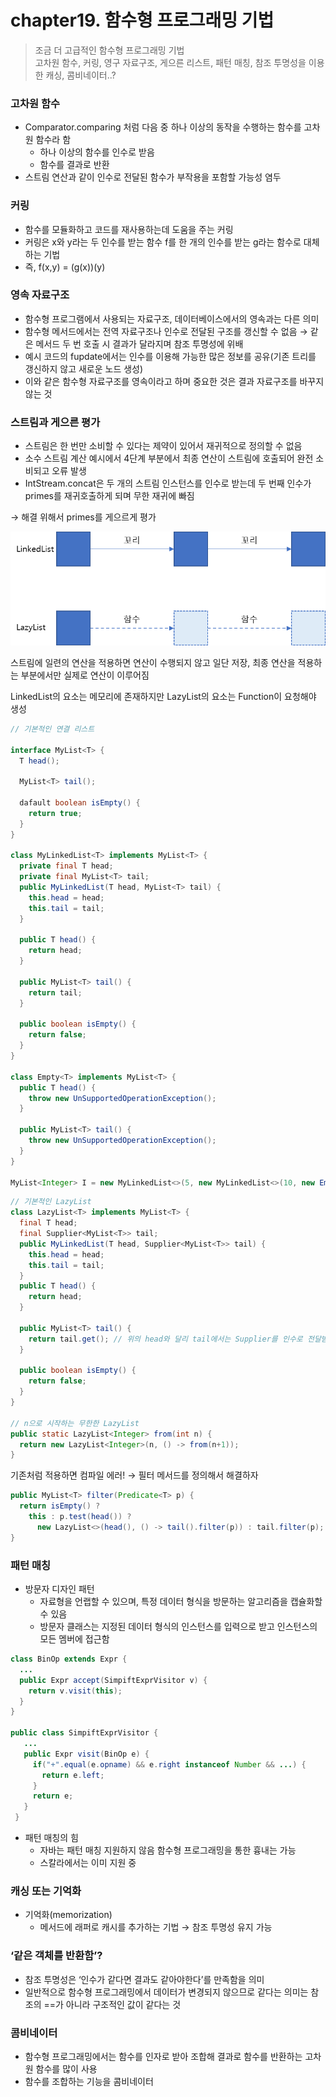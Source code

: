 # chapter19. 함수형 프로그래밍 기법


> 조금 더 고급적인 함수형 프로그래밍 기법    
고차원 함수, 커링, 영구 자료구조, 게으른 리스트, 패턴 매칭, 참조 투명성을 이용한 캐싱, 콤비네이터..?
> 

### 고차원 함수

- Comparator.comparing 처럼 다음 중 하나 이상의 동작을 수행하는 함수를 고차원 함수라 함
    - 하나 이상의 함수를 인수로 받음
    - 함수를 결과로 반환
- 스트림 연산과 같이 인수로 전달된 함수가 부작용을 포함할 가능성 염두

### 커링

- 함수를 모듈화하고 코드를 재사용하는데 도움을 주는 커링
- 커링은 x와 y라는 두 인수를 받는 함수 f를 한 개의 인수를 받는 g라는 함수로 대체하는 기법
- 즉, f(x,y) = (g(x))(y)

### 영속 자료구조

- 함수형 프로그램에서 사용되는 자료구조, 데이터베이스에서의 영속과는 다른 의미
- 함수형 메서드에서는 전역 자료구조나 인수로 전달된 구조를 갱신할 수 없음 → 같은 메서드 두 번 호출 시 결과가 달라지며 참조 투명성에 위배
- 예시 코드의 fupdate에서는 인수를 이용해 가능한 많은 정보를 공유(기존 트리를 갱신하지 않고 새로운 노드 생성)
- 이와 같은 함수형 자료구조를 영속이라고 하며 중요한 것은 결과 자료구조를 바꾸지 않는 것

### 스트림과 게으른 평가

- 스트림은 한 번만 소비할 수 있다는 제약이 있어서 재귀적으로 정의할 수 없음
- 소수 스트림 계산 예시에서 4단계 부분에서 최종 연산이 스트림에 호출되어 완전 소비되고 오류 발생
- IntStream.concat은 두 개의 스트림 인스턴스를 인수로 받는데 두 번째 인수가 primes를 재귀호출하게 되며 무한 재귀에 빠짐

→ 해결 위해서 primes를 게으르게 평가

![img](../images/img19.png)

스트림에 일련의 연산을 적용하면 연산이 수행되지 않고 일단 저장, 최종 연산을 적용하는 부분에서만 실제로 연산이 이루어짐

LinkedList의 요소는 메모리에 존재하지만 LazyList의 요소는 Function이 요청해야 생성

```java
// 기본적인 연결 리스트

interface MyList<T> {
  T head();
  
  MyList<T> tail();
  
  dafault boolean isEmpty() {
    return true;
  }
}
  
class MyLinkedList<T> implements MyList<T> {
  private final T head;
  private final MyList<T> tail;
  public MyLinkedList(T head, MyList<T> tail) {
    this.head = head;
    this.tail = tail;
  }
  
  public T head() {
    return head;
  }
    
  public MyList<T> tail() {
    return tail;
  }
    
  public boolean isEmpty() {
    return false;
  }
}
  
class Empty<T> implements MyList<T> {
  public T head() {
    throw new UnSupportedOperationException();
  }
   
  public MyList<T> tail() {
    throw new UnSupportedOperationException();
  }
}

MyList<Integer> I = new MyLinkedList<>(5, new MyLinkedList<>(10, new Empty()));
```

```java
// 기본적인 LazyList
class LazyList<T> implements MyList<T> {
  final T head;
  final Supplier<MyList<T>> tail;
  public MyLinkedList(T head, Supplier<MyList<T>> tail) {
    this.head = head;
    this.tail = tail;
  }    
  public T head() {
    return head;
  }
    
  public MyList<T> tail() {
    return tail.get(); // 위의 head와 달리 tail에서는 Supplier를 인수로 전달받음
  }
    
  public boolean isEmpty() {
    return false;
  }
}

// n으로 시작하는 무한한 LazyList
public static LazyList<Integer> from(int n) {
  return new LazyList<Integer>(n, () -> from(n+1));
}
```

기존처럼 적용하면 컴파일 에러! → 필터 메서드를 정의해서 해결하자

```java
public MyList<T> filter(Predicate<T> p) {
  return isEmpty() ? 
    this : p.test(head()) ?
      new LazyList<>(head(), () -> tail().filter(p)) : tail.filter(p);
}
```

### 패턴 매칭

- 방문자 디자인 패턴
    - 자료형을 언랩할 수 있으며, 특정 데이터 형식을 방문하는 알고리즘을 캡슐화할 수 있음
    - 방문자 클래스는 지정된 데이터 형식의 인스턴스를 입력으로 받고 인스턴스의 모든 멤버에 접근함

```java
class BinOp extends Expr {
  ...
  public Expr accept(SimpiftExprVisitor v) {
    return v.visit(this);
  }
}

public class SimpiftExprVisitor {
   ...
   public Expr visit(BinOp e) {
     if("+".equal(e.opname) && e.right instanceof Number && ...) {
       return e.left;
     }
     return e;
   }
 }
```

- 패턴 매칭의 힘
    - 자바는 패턴 매칭 지원하지 않음 함수형 프로그래밍을 통한 흉내는 가능
    - 스칼라에서는 이미 지원 중

### 캐싱 또는 기억화

- 기억화(memorization)
    - 메서드에 래퍼로 캐시를 추가하는 기법 → 참조 투명성 유지 가능

### ‘같은 객체를 반환함’?

- 참조 투명성은 ‘인수가 같다면 결과도 같아야한다’를 만족함을 의미
- 일반적으로 함수형 프로그래밍에서 데이터가 변경되지 않으므로 같다는 의미는 참조의 ==가 아니라 구조적인 값이 같다는 것

### 콤비네이터

- 함수형 프로그래밍에서는 함수를 인자로 받아 조합해 결과로 함수를 반환하는 고차원 함수를 많이 사용
- 함수를 조합하는 기능을 콤비네이터